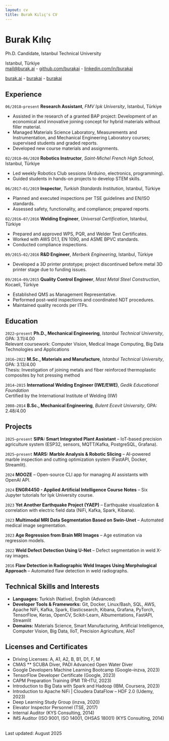 ```yaml
---
layout: cv
title: Burak Kılıç's CV
---
```

# Burak Kılıç
Ph.D. Candidate, Istanbul Technical University

Istanbul, Türkiye<br/>
<a href="mailto:mail@burak.ai">mail@burak.ai</a> - [github.com/burakai](https://github.com/burakai) - [linkedin.com/in/burakai](https://www.linkedin.com/in/burakai)

<div id="webaddress">
  <a href="https://burak.ai"><i class="fa-solid fa-house"></i> burak.ai</a> - 
  <a href="https://github.com/burakai"><i class="fa-brands fa-github"></i> burakai</a> - 
  <a href="https://www.linkedin.com/in/burakai/"><i class="fa-brands fa-linkedin"></i> burakai</a>
</div>


## Experience

`06/2018–present`
**Research Assistant**, *FMV Işık University*, Istanbul, Türkiye  
- Assisted in the research of a granted BAP project: Development of an economical and innovative joining concept for hybrid materials without filler material.  
- Managed Materials Science Laboratory, Measurements and Instrumentation, and Mechanical Engineering Laboratory courses; supervised students and graded reports.  
- Developed new course materials and assignments.

`02/2018–06/2020`
**Robotics Instructor**, *Saint-Michel French High School*, Istanbul, Türkiye  
- Led weekly Robotics Club sessions (Arduino, electronics, programming).  
- Guided students in hands-on projects to develop STEM skills.

`06/2017–01/2019`
**Inspector**, *Turkish Standards Institution*, Istanbul, Türkiye  
- Planned and executed inspections per TSE guidelines and EN/ISO standards.  
- Assessed safety, functionality, and compliance; prepared reports.

`02/2016–07/2016`
**Welding Engineer**, *Universal Certification*, Istanbul, Türkiye  
- Prepared and approved WPS, PQR, and Welder Test Certificates.  
- Worked with AWS D1.1, EN 1090, and ASME BPVC standards.  
- Conducted compliance inspections.

`09/2015–02/2016`
**R&D Engineer**, *Merberk Engineering*, Istanbul, Türkiye  
- Developed a 3D printer prototype; project discontinued before metal 3D printer stage due to funding issues.

`09/2014–09/2015`
**Quality Control Engineer**, *Mast Metal Steel Construction*, Kocaeli, Türkiye  
- Established QMS as Management Representative.  
- Performed post-weld inspections and coordinated NDT procedures.  
- Maintained quality records per ITPs.


## Education

`2022–present`
**Ph.D., Mechanical Engineering**, *Istanbul Technical University*, GPA: 3.11/4.00  
Relevant coursework: Computer Vision, Medical Image Computing, Big Data Technologies and Applications

`2016–2022`
**M.Sc., Materials and Manufacture**, *Istanbul Technical University*, GPA: 3.13/4.00  
Thesis: Investigation of joining metals and fiber reinforced thermoplastic composites by hot pressing method

`2014–2015`
**International Welding Engineer (IWE/EWE)**, *Gedik Educational Foundation*  
Certified by the International Institute of Welding (IIW)

`2008–2014`
**B.Sc., Mechanical Engineering**, *Bulent Ecevit University*, GPA: 2.48/4.00


## Projects

`2025–present`
**SIPA: Smart Integrated Plant Assistant** – IoT-based precision agriculture system (ESP32, sensors, MQTT/Kafka, PostgreSQL, Grafana).

`2025–present`
**MARS: Marble Analysis & Robotic Slicing** – AI-powered marble inspection and cutting optimization system (FastAPI, Docker, Streamlit).

`2024`
**MOOZE** – Open-source CLI app for managing AI assistants with OpenAI API.

`2024`
**ENGR4450 - Applied Artificial Intelligence Course Notes** – Six Jupyter tutorials for Işık University course.

`2023`
**Yet Another Earthquake Project (YAEP)** – Earthquake visualization & correlation with electric field data (NiFi, Kafka, Spark, Kibana).

`2023`
**Multimodal MRI Data Segmentation Based on Swin-Unet** – Automated medical image segmentation.

`2023`
**Age Regression from Brain MRI Images** – Age estimation via regression models.

`2022`
**Weld Defect Detection Using U-Net** – Defect segmentation in weld X-ray images.

`2016`
**Flaw Detection in Radiographic Weld Images Using Morphological Approach** – Automated flaw detection in weld radiographs.

## Technical Skills and Interests

- **Languages:** Turkish (Native), English (Advanced)  
- **Developer Tools & Frameworks:** Git, Docker, Linux/Bash, SQL, AWS, Apache NiFi, Kafka, Spark, Elasticsearch, Kibana, Grafana, PyTorch, TensorFlow, Keras, OpenCV, Scikit-Learn, Albumentations, FastAPI, Streamlit  
- **Domains:** Materials Science, Smart Manufacturing, Artificial Intelligence, Computer Vision, Big Data, IIoT, Precision Agriculture, AIoT

## Licenses and Certificates

- Driving Licenses: A, A1, A2, B, B1, D1, F, M  
- CMAS ** SCUBA Diver, PADI Advanced Open Water Diver  
- Google Developers Machine Learning Bootcamp (Google–inzva, 2023)  
- TensorFlow Developer Certificate (Google, 2023)  
- CAPM Preparation Training (PMI TR–ITU, 2023)  
- Introduction to Big Data with Spark and Hadoop (IBM, Coursera, 2023)  
- Introduction to Apache NiFi | Cloudera DataFlow – HDF 2.0 (Udemy, 2023)  
- Deep Learning Study Group (inzva, 2020)  
- Elevator Inspector Personnel (TSE, 2017)  
- Internal Auditor (KYS Consulting, 2014)  
- IMS Auditor (ISO 9001, ISO 14001, OHSAS 18001) (KYS Consulting, 2014)

<br/>Last updated: August 2025<br/><br/>